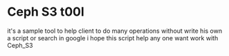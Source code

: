 # Ceph S3 t00l 
it's a sample tool to help client to do many operations without write his own a script or search in google
i hope this script help any one want work with Ceph_S3

